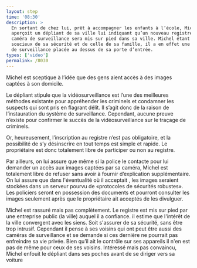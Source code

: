 ```yaml
---
layout: step
time: '08:30'
description: >
  En sortant de chez lui, prêt à accompagner les enfants à l’école, Michel
  aperçoit un dépliant de sa ville lui indiquant qu’un nouveau registre de
  caméra de surveillance sera mis sur pied dans sa ville. Michel étant un homme
  soucieux de sa sécurité et de celle de sa famille, il a en effet une caméra
  de surveillance placée au dessus de sa porte d’entrée.
types: ['video']
permalink: /8030
---
```


Michel est sceptique à l’idée que des gens aient accès à des images captées à son domicile.

Le dépliant stipule que la vidéosurveillance est l’une des meilleures méthodes existante pour appréhender les criminels et condamner les suspects qui sont pris en flagrant délit. Il s’agit donc de la raison de l’instauration du système de surveillance. Cependant, aucune preuve n’existe pour confirmer le succès de la vidéosurveillance sur le traçage de criminels.

Or, heureusement, l’inscription au registre n’est pas obligatoire, et  la possibilité de s’y désinscrire en tout temps est simple et rapide. Le propriétaire est donc totalement libre de participer ou non au registre. 

Par ailleurs, on lui assure que même si la police le contacte pour lui demander un accès aux images captées par sa caméra, Michel est totalement libre de refuser sans avoir à fournir d’explication supplémentaire. On lui assure que dans l'éventualité où il acceptait , les images seraient stockées dans un serveur pourvu de «protocoles de sécurités robustes». Les policiers seront en possession des documents et pourront consulter les images seulement après que le propriétaire ait acceptés de les divulguer.

Michel est rassuré mais pas complètement. Le registre est mis sur pied par une entreprise public (la ville) auquel il a confiance. il estime que l'intérêt de la ville convergent avec les siens. Soit s'assurer de sa sécurité, sans être trop intrusif. Cependant il pense à ses voisins qui ont peut être aussi des caméras de surveillance et se demande si ces dernière ne pourrait pas enfreindre sa vie privée. Bien qu’il ait le contrôle sur ses appareils il n'en est pas de même pour ceux de ses voisins. Intéressé mais pas convaincu, Michel enfouit le dépliant dans ses poches avant de se diriger vers sa voiture

